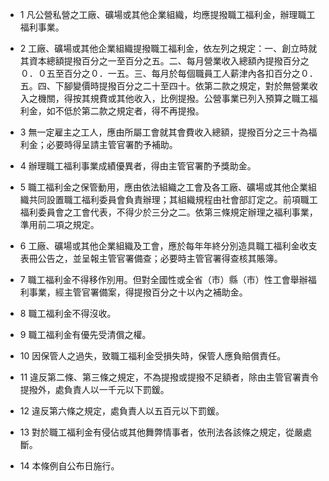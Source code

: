 * 1 凡公營私營之工廠、礦場或其他企業組織，均應提撥職工福利金，辦理職工福利事業。

* 2 工廠、礦場或其他企業組織提撥職工福利金，依左列之規定：一、創立時就其資本總額提撥百分之一至百分之五。二、每月營業收入總額內提撥百分之０．０五至百分之０．一五。三、每月於每個職員工人薪津內各扣百分之０．五。四、下腳變價時提撥百分之二十至四十。依第二款之規定，對於無營業收入之機關，得按其規費或其他收入，比例提撥。公營事業已列入預算之職工福利金，如不低於第二款之規定者，得不再提撥。

* 3 無一定雇主之工人，應由所屬工會就其會費收入總額，提撥百分之三十為福利金；必要時得呈請主管官署酌予補助。

* 4 辦理職工福利事業成績優異者，得由主管官署酌予獎助金。

* 5 職工福利金之保管動用，應由依法組織之工會及各工廠、礦場或其他企業組織共同設置職工福利委員會負責辦理；其組織規程由社會部訂定之。前項職工福利委員會之工會代表，不得少於三分之二。依第三條規定辦理之福利事業，準用前二項之規定。

* 6 工廠、礦場或其他企業組織及工會，應於每年年終分別造具職工福利金收支表冊公告之，並呈報主管官署備查；必要時主管官署得查核其賬簿。

* 7 職工福利金不得移作別用。但對全國性或全省（市）縣（市）性工會舉辦福利事業，經主管官署備案，得提撥百分之十以內之補助金。

* 8 職工福利金不得沒收。

* 9 職工福利金有優先受清償之權。

* 10 因保管人之過失，致職工福利金受損失時，保管人應負賠償責任。

* 11 違反第二條、第三條之規定，不為提撥或提撥不足額者，除由主管官署責令提撥外，處負責人以一千元以下罰鍰。

* 12 違反第六條之規定，處負責人以五百元以下罰鍰。

* 13 對於職工福利金有侵佔或其他舞弊情事者，依刑法各該條之規定，從嚴處斷。

* 14 本條例自公布日施行。

